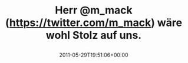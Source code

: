 ---
retweeted: false
source: <a href="http://itunes.apple.com/us/app/twitter/id409789998?mt=12" rel="nofollow">Twitter
  for Mac</a>
entities:
  hashtags: []
  symbols: []
  user_mentions:
  - name: Max
    screen_name: m_mack
    indices:
    - '5'
    - '12'
    id_str: '19458826'
    id: '19458826'
  urls:
  - url: http://t.co/oPy3qnH
    expanded_url: http://twitpic.com/54as56
    display_url: twitpic.com/54as56
    indices:
    - '38'
    - '57'
display_text_range:
- '0'
- '57'
favorite_count: '0'
id_str: '74925755775197184'
truncated: false
retweet_count: '0'
id: '74925755775197184'
possibly_sensitive: false
created_at: Sun May 29 19:51:06 +0000 2011
favorited: false
full_text: Herr [@m_mack](https://twitter.com/m_mack) wäre wohl Stolz auf uns.
lang: de
quote_url: http://twitpic.com/54as56
tags:
- pesos/twitter
date: '2011-05-29T19:51:06+00:00'
src: https://twitter.com/bascht/status/74925755775197184
original_url: https://twitter.com/bascht/status/74925755775197184
type: twitter_tweet
text: Herr [@m_mack](https://twitter.com/m_mack) wäre wohl Stolz auf uns.
title: 'Herr @m_mack (https://twitter.com/m_mack) wäre wohl Stolz auf uns.

  '

---